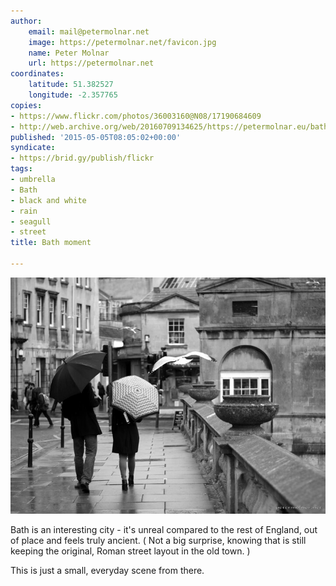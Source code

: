 ```yaml
---
author:
    email: mail@petermolnar.net
    image: https://petermolnar.net/favicon.jpg
    name: Peter Molnar
    url: https://petermolnar.net
coordinates:
    latitude: 51.382527
    longitude: -2.357765
copies:
- https://www.flickr.com/photos/36003160@N08/17190684609
- http://web.archive.org/web/20160709134625/https://petermolnar.eu/bath-moment/
published: '2015-05-05T08:05:02+00:00'
syndicate:
- https://brid.gy/publish/flickr
tags:
- umbrella
- Bath
- black and white
- rain
- seagull
- street
title: Bath moment

---
```


![](bath-moment.jpg)

Bath is an interesting city - it's unreal compared to the rest of
England, out of place and feels truly ancient. ( Not a big surprise,
knowing that is still keeping the original, Roman street layout in the
old town. )

This is just a small, everyday scene from there.